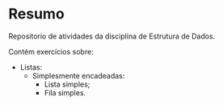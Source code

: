
# Resumo

Repositorio de atividades da disciplina de Estrutura de Dados.

Contém exercícios sobre:

- Listas:
	- Simplesmente encadeadas:
		- Lista simples;
		- Fila simples.

